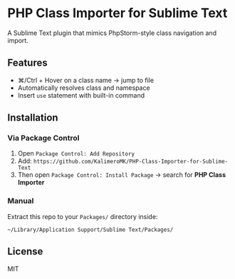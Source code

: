 # PHP Class Importer for Sublime Text

A Sublime Text plugin that mimics PhpStorm-style class navigation and import.

## Features

- ⌘/Ctrl + Hover on a class name → jump to file
- Automatically resolves class and namespace
- Insert `use` statement with built-in command

## Installation

### Via Package Control
1. Open `Package Control: Add Repository`
2. Add: `https://github.com/KalimeroMK/PHP-Class-Importer-for-Sublime-Text`
3. Then open `Package Control: Install Package` → search for **PHP Class Importer**

### Manual
Extract this repo to your `Packages/` directory inside:
```
~/Library/Application Support/Sublime Text/Packages/
```

## License
MIT
